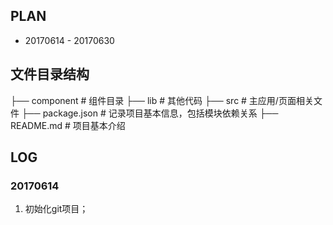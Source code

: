 ## PLAN 
- 20170614 - 20170630

## 文件目录结构

├── component       # 组件目录
├── lib             # 其他代码
├── src             # 主应用/页面相关文件
├── package.json    # 记录项目基本信息，包括模块依赖关系
├── README.md       # 项目基本介绍


## LOG
### 20170614
1. 初始化git项目；
